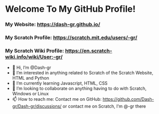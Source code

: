 # Welcome To My GitHub Profile!
### My Website: https://dash-gr.github.io/
### My Scratch Profile: https://scratch.mit.edu/users/-gr/
### My Scratch Wiki Profile: https://en.scratch-wiki.info/wiki/User:-gr/

- 👋 Hi, I’m @Dash-gr
- 👀 I’m interested in anything related to Scratch of the Scratch Website, HTML and Python
- 🌱 I’m currently learning Javascript, HTML, CSS
- 💞️ I’m looking to collaborate on anything having to do with Scratch, Windows or Linux
- 📫 How to reach me: Contact me on GitHub: https://github.com/Dash-gr/Dash-gr/discussions/ or contact me on Scratch, I'm @-gr there


<!---
Dash-gr/Dash-gr is a ✨ special ✨ repository because its `README.md` (this file) appears on your GitHub profile.
You can click the Preview link to take a look at your changes.
--->
